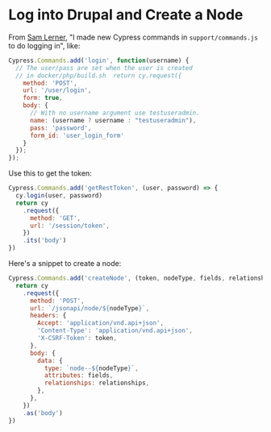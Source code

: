 # Log into Drupal and Create a Node

From [Sam Lerner](https://github.com/synterra), "I made new Cypress commands in `support/commands.js` to do logging in", like:

```javascript
Cypress.Commands.add('login', function(username) {
  // The user/pass are set when the user is created
  // in docker/php/build.sh  return cy.request({
    method: 'POST',
    url: '/user/login',
    form: true,
    body: {
      // With no username argument use testuseradmin.
      name: (username ? username : "testuseradmin"),
      pass: 'password',
      form_id: 'user_login_form'
    }
  });
});
```

Use this to get the token:

```javascript
Cypress.Commands.add('getRestToken', (user, password) => {
  cy.login(user, password)
  return cy
    .request({
      method: 'GET',
      url: '/session/token',
    })
    .its('body')
})
```

Here's a snippet to create a node:

```javascript
Cypress.Commands.add('createNode', (token, nodeType, fields, relationships) => {
  return cy
    .request({
      method: 'POST',
      url: `/jsonapi/node/${nodeType}`,
      headers: {
        Accept: 'application/vnd.api+json',
        'Content-Type': 'application/vnd.api+json',
        'X-CSRF-Token': token,
      },
      body: {
        data: {
          type: `node--${nodeType}`,
          attributes: fields,
          relationships: relationships,
        },
      },
    })
    .as('body')
})
```
